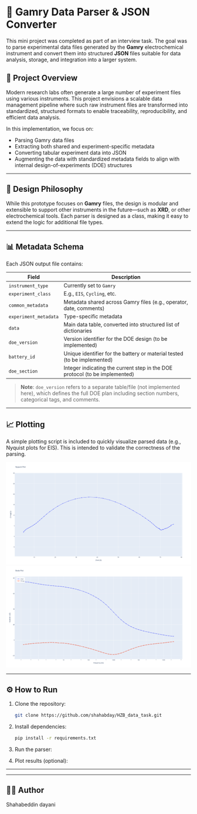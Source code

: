 # 🔬 Gamry Data Parser & JSON Converter

This mini project was completed as part of an interview task. The goal was to parse experimental data files generated by the **Gamry** electrochemical instrument and convert them into structured **JSON** files suitable for data analysis, storage, and integration into a larger system.

## 🚀 Project Overview

Modern research labs often generate a large number of experiment files using various instruments. This project envisions a scalable data management pipeline where such raw instrument files are transformed into standardized, structured formats to enable traceability, reproducibility, and efficient data analysis.

In this implementation, we focus on:

- Parsing Gamry data files
- Extracting both shared and experiment-specific metadata
- Converting tabular experiment data into JSON
- Augmenting the data with standardized metadata fields to align with internal design-of-experiments (DOE) structures


---

## 🧠 Design Philosophy

While this prototype focuses on **Gamry** files, the design is modular and extensible to support other instruments in the future—such as **XRD**, or other electrochemical tools. Each parser is designed as a class, making it easy to extend the logic for additional file types.

---

## 📊 Metadata Schema

Each JSON output file contains:

| Field              | Description |
|-------------------|-------------|
| `instrument_type` | Currently set to `Gamry` | 
| `experiment_class`| E.g., `EIS`, `Cycling`, etc. |
| `common_metadata` | Metadata shared across Gamry files (e.g., operator, date, comments) |
| `experiment_metadata` | Type-specific metadata |
| `data`            | Main data table, converted into structured list of dictionaries |
| `doe_version`     | Version identifier for the DOE design (to be implemented) | 
| `battery_id`      | Unique identifier for the battery or material tested (to be implemented)| 
| `doe_section`     | Integer indicating the current step in the DOE protocol (to be implemented)| 

> **Note**: `doe_version` refers to a separate table/file (not implemented here), which defines the full DOE plan including section numbers, categorical tags, and comments.

---

## 📈 Plotting

A simple plotting script is included  to quickly visualize parsed data (e.g., Nyquist plots for EIS). This is intended to validate the correctness of the parsing.

![Nyquist Plot](Plots/Nyquist.png)
![Bode Plot](Plots/Bode.png)

---

## ⚙️ How to Run

1. Clone the repository:
   ```bash
   git clone https://github.com/shahabday/HZB_data_task.git
   
   ```

2. Install dependencies:
   ```bash
   pip install -r requirements.txt
   ```

3. Run the parser:
   

4. Plot results (optional):
  

---


---

## 👨‍🔬 Author

Shahabeddin dayani

